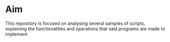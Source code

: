 # Aim

This repository is focused on analysing several samples of scripts, explaining the functionalities and operations that said programs are made to implement
